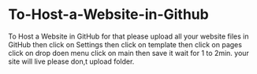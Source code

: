 # To-Host-a-Website-in-Github
To Host a Website in GitHub for that please upload all your website files in GitHub  then click on Settings then click on template  then click on pages click on drop doen menu click on main then save it wait for 1 to 2min. your site will live  please don,t upload folder.
